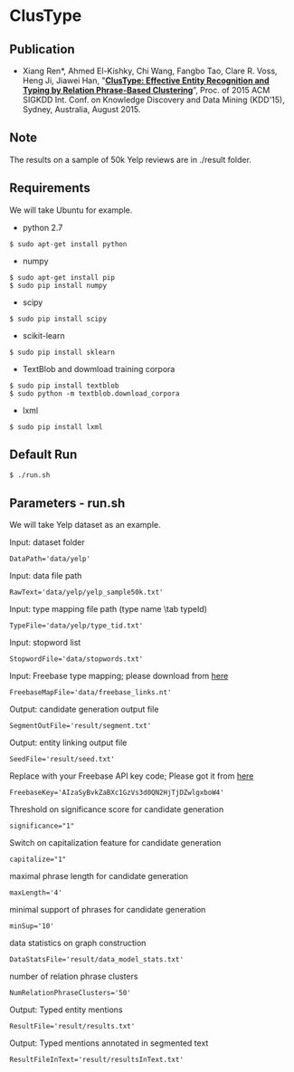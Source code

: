 # ClusType

## Publication

* Xiang Ren\*, Ahmed El-Kishky, Chi Wang, Fangbo Tao, Clare R. Voss, Heng Ji, Jiawei Han, "**[ClusType: Effective Entity Recognition and Typing by Relation Phrase-Based Clustering](http://web.engr.illinois.edu/~xren7/fp611-ren.pdf)**”, Proc. of 2015 ACM SIGKDD Int. Conf. on Knowledge Discovery and Data Mining (KDD'15), Sydney, Australia, August 2015.

## Note
The results on a sample of 50k Yelp reviews are in ./result folder.

## Requirements

We will take Ubuntu for example.

* python 2.7
```
$ sudo apt-get install python
```
* numpy
```
$ sudo apt-get install pip
$ sudo pip install numpy
```
* scipy
```
$ sudo pip install scipy
```
* scikit-learn
```
$ sudo pip install sklearn
```
* TextBlob and dowmload training corpora
```
$ sudo pip install textblob
$ sudo python -m textblob.download_corpora
```
* lxml
```
$ sudo pip install lxml
```

## Default Run

```
$ ./run.sh  
```

## Parameters - run.sh

We will take Yelp dataset as an example.

Input: dataset folder
```
DataPath='data/yelp'
```

Input: data file path
```
RawText='data/yelp/yelp_sample50k.txt'
```

Input: type mapping file path (type name \tab typeId)
```
TypeFile='data/yelp/type_tid.txt'
```

Input: stopword list
```
StopwordFile='data/stopwords.txt'
```

Input: Freebase type mapping; please download from [here]()
```
FreebaseMapFile='data/freebase_links.nt'
```

Output: candidate generation output file
```
SegmentOutFile='result/segment.txt'
```

Output: entity linking output file
```
SeedFile='result/seed.txt'
```

Replace with your Freebase API key code; Please got it from [here]()
```
FreebaseKey='AIzaSyBvkZaBXc1GzVs3d0QN2HjTjDZwlgxboW4' 
```

Threshold on significance score for candidate generation
```
significance="1"
```

Switch on capitalization feature for candidate generation
```
capitalize="1"
```

maximal phrase length for candidate generation
```
maxLength='4'

```

minimal support of phrases for candidate generation
```
minSup='10'
```

data statistics on graph construction
```
DataStatsFile='result/data_model_stats.txt'
```

number of relation phrase clusters
```
NumRelationPhraseClusters='50'
```

Output: Typed entity mentions
```
ResultFile='result/results.txt'
```


Output: Typed mentions annotated in segmented text
```
ResultFileInText='result/resultsInText.txt'
```
